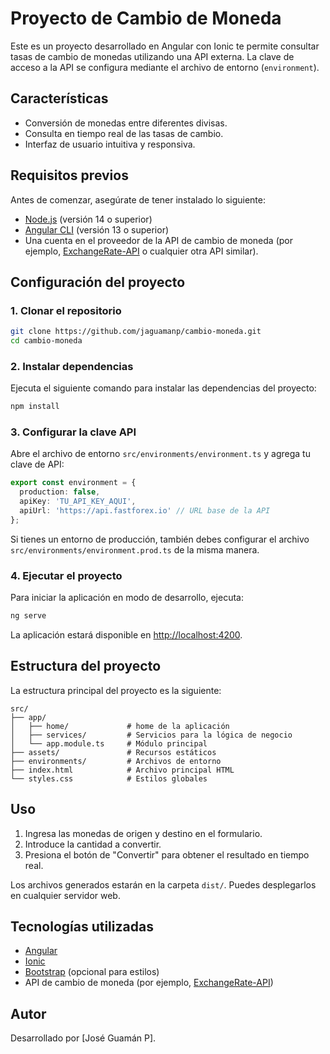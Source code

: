# Proyecto de Cambio de Moneda

Este es un proyecto desarrollado en Angular con Ionic te permite consultar tasas de cambio de monedas utilizando una API externa. La clave de acceso a la API se configura mediante el archivo de entorno (`environment`).

## Características

- Conversión de monedas entre diferentes divisas.
- Consulta en tiempo real de las tasas de cambio.
- Interfaz de usuario intuitiva y responsiva.

## Requisitos previos

Antes de comenzar, asegúrate de tener instalado lo siguiente:

- [Node.js](https://nodejs.org/) (versión 14 o superior)
- [Angular CLI](https://angular.io/cli) (versión 13 o superior)
- Una cuenta en el proveedor de la API de cambio de moneda (por ejemplo, [ExchangeRate-API](https://www.exchangerate-api.com/) o cualquier otra API similar).

## Configuración del proyecto

### 1. Clonar el repositorio

```bash
git clone https://github.com/jaguamanp/cambio-moneda.git
cd cambio-moneda
```

### 2. Instalar dependencias

Ejecuta el siguiente comando para instalar las dependencias del proyecto:

```bash
npm install
```

### 3. Configurar la clave API

Abre el archivo de entorno `src/environments/environment.ts` y agrega tu clave de API:

```typescript
export const environment = {
  production: false,
  apiKey: 'TU_API_KEY_AQUI',
  apiUrl: 'https://api.fastforex.io' // URL base de la API
};
```

Si tienes un entorno de producción, también debes configurar el archivo `src/environments/environment.prod.ts` de la misma manera.

### 4. Ejecutar el proyecto

Para iniciar la aplicación en modo de desarrollo, ejecuta:

```bash
ng serve
```

La aplicación estará disponible en [http://localhost:4200](http://localhost:4200).

## Estructura del proyecto

La estructura principal del proyecto es la siguiente:

```
src/
├── app/
│   ├── home/             # home de la aplicación
│   ├── services/         # Servicios para la lógica de negocio
│   └── app.module.ts     # Módulo principal
├── assets/               # Recursos estáticos
├── environments/         # Archivos de entorno
├── index.html            # Archivo principal HTML
└── styles.css            # Estilos globales
```

## Uso

1. Ingresa las monedas de origen y destino en el formulario.
2. Introduce la cantidad a convertir.
3. Presiona el botón de "Convertir" para obtener el resultado en tiempo real.

Los archivos generados estarán en la carpeta `dist/`. Puedes desplegarlos en cualquier servidor web.

## Tecnologías utilizadas

- [Angular](https://angular.io/)
- [Ionic](https://ionicframework.com/)
- [Bootstrap](https://getbootstrap.com/) (opcional para estilos)
- API de cambio de moneda (por ejemplo, [ExchangeRate-API](https://www.exchangerate-api.com/))

## Autor

Desarrollado por [José Guamán P].

